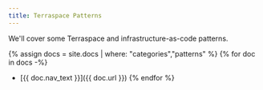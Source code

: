 ```yaml
---
title: Terraspace Patterns
---
```


We'll cover some Terraspace and infrastructure-as-code patterns.

{% assign docs = site.docs | where: "categories","patterns" %}
{% for doc in docs -%}
* [{{ doc.nav_text }}]({{ doc.url }})
{% endfor %}
